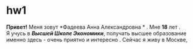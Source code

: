 # hw1
**Привет!** Меня зовут  *Фадеева Анна Александровна  * . Мне  **18** лет    .   
Я учусь в   ***Высшей Школе Экономики***,  получать высшее образование именно здесь - очень приятно и интересно . 
Сейчас  я живу в Москве, 
